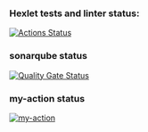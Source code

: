 ### Hexlet tests and linter status:
[![Actions Status](https://github.com/wasiliyterkin46/java-project-78/actions/workflows/hexlet-check.yml/badge.svg)](https://github.com/wasiliyterkin46/java-project-78/actions)
### sonarqube status
[![Quality Gate Status](https://sonarcloud.io/api/project_badges/measure?project=wasiliyterkin46_java-project-78&metric=alert_status)](https://sonarcloud.io/summary/new_code?id=wasiliyterkin46_java-project-78)
### my-action status
[![my-action](https://github.com/wasiliyterkin46/java-project-78/actions/workflows/my-workflow.yml/badge.svg)](https://github.com/wasiliyterkin46/java-project-78/actions/workflows/my-workflow.yml)

